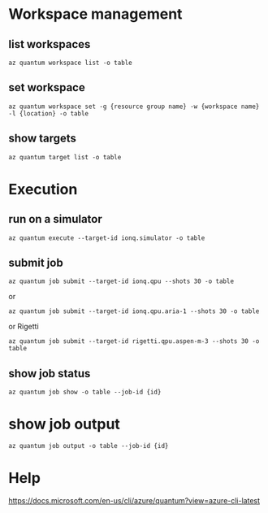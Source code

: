 # Workspace management

## list workspaces

```
az quantum workspace list -o table
```

## set workspace

```
az quantum workspace set -g {resource group name} -w {workspace name} -l {location} -o table       
```

## show targets

```
az quantum target list -o table   
```

# Execution

## run on a simulator

```
az quantum execute --target-id ionq.simulator -o table
```

## submit job

```
az quantum job submit --target-id ionq.qpu --shots 30 -o table 
```

or

```
az quantum job submit --target-id ionq.qpu.aria-1 --shots 30 -o table 
```

or Rigetti 

```
az quantum job submit --target-id rigetti.qpu.aspen-m-3 --shots 30 -o table 
```

## show job status

```
az quantum job show -o table --job-id {id}
```

# show job output

```
az quantum job output -o table --job-id {id}
```

# Help
https://docs.microsoft.com/en-us/cli/azure/quantum?view=azure-cli-latest